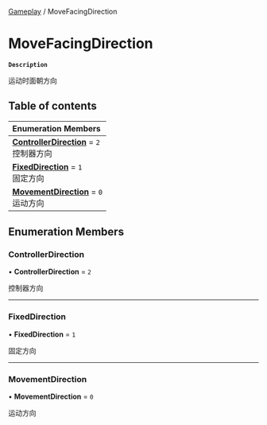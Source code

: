 [Gameplay](../modules/Gameplay.Gameplay.md) / MoveFacingDirection

# MoveFacingDirection <Badge type="tip" text="Enumeration" />

**`Description`**

运动时面朝方向

## Table of contents

| Enumeration Members |
| :-----|
| **[ControllerDirection](Gameplay.MoveFacingDirection.md#controllerdirection)** = ``2`` <br> 控制器方向|
| **[FixedDirection](Gameplay.MoveFacingDirection.md#fixeddirection)** = ``1`` <br> 固定方向|
| **[MovementDirection](Gameplay.MoveFacingDirection.md#movementdirection)** = ``0`` <br> 运动方向|

## Enumeration Members

### ControllerDirection

• **ControllerDirection** = ``2``

控制器方向

___

### FixedDirection

• **FixedDirection** = ``1``

固定方向

___

### MovementDirection

• **MovementDirection** = ``0``

运动方向
